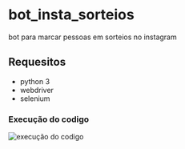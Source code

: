 # bot_insta_sorteios
bot para marcar pessoas em sorteios no instagram


## Requesitos
- python 3
- webdriver
- selenium

### Execução do codigo
![execução do codigo](https://github.com/alberttosouza/bot_insta_sorteios/blob/main/video.gif)
